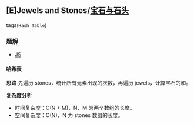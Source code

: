 ## [E]Jewels and Stones/[宝石与石头](https://leetcode-cn.com/problems/jewels-and-stones/)
tags(`Hash Table`)

### 题解
+ [JS](../../js/896/771.js)

#### 哈希表
**思路**
先遍历 stones，统计所有元素出现的次数，再遍历 jewels，计算宝石的和。

**复杂度分析**
+ 时间复杂度：O(N + M)，N、M 为两个数组的长度。
+ 空间复杂度：O(N)，N 为 stones 数组的长度。